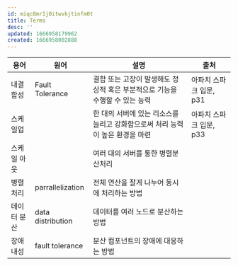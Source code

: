 ```yaml
---
id: miqc8mr1j0itwvkjtinfm0t
title: Terms
desc: ''
updated: 1666958179962
created: 1666958002888
---
```


용어|원어|설명|출처
---|---|---|---
내결함성|Fault Tolerance|결함 또는 고장이 발생해도 정상적 혹은 부분적으로 기능을 수행할 수 있는 능력|아파치 스파크 입문, p31
스케일업||한 대의 서버에 있는 리소스를 늘리고 강화함으로써 처리 능력이 높은 환경을 마련|아파치 스파크 입문, p33
스케일 아웃||여러 대의 서버를 통한 병렬분산처리
병렬 처리|parrallelization|전체 연산을 잘게 나누어 동시에 처리하는 방법
데이터 분산|data distribution|데이터를 여러 노드로 분산하는 방법
장애 내성|fault tolerance|분산 컴포넌트의 장애에 대응하는 방법

